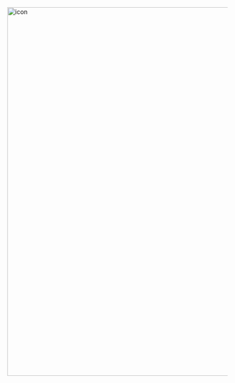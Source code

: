 <img width="758" height="844" alt="icon" src="https://github.com/user-attachments/assets/974b72cc-84a6-4da7-9c9f-58153bb6b3f2" />
